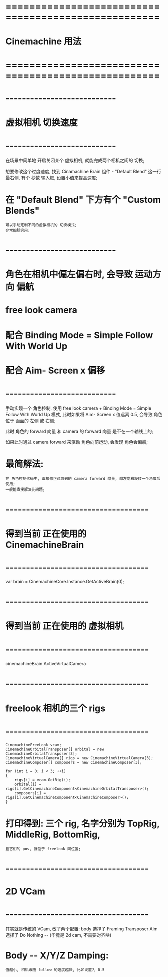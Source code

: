 # ==================================================== #
#               Cinemachine  用法
# ==================================================== #



# --------------------------- #
#   虚拟相机 切换速度
# --------------------------- #
在场景中简单地 开启关闭某个 虚拟相机, 就能完成两个相机之间的 切换;

想要修改这个过度速度, 找到 Cinamachine Brain 组件 - "Default Blend"
    这一行最右侧, 有个 秒数 输入框, 设置小值来提高速度;

# 在 "Default Blend" 下方有个 "Custom Blends" 
    可以手动定制不同的虚拟相机的 切换模式;
    非常细腻实用;



# --------------------------- #
#   角色在相机中偏左偏右时, 会导致 运动方向 偏航
#   free look camera 
#        配合 Binding Mode = Simple Follow With World Up
#        配合 Aim- Screen x 偏移
# --------------------------- #

手动实现一个 角色控制, 使用 free look camera + Binding Mode = Simple Follow With World Up 模式,
此时如果将 Aim- Screen x 值远离 0.5, 
会导致 角色位于 画面的 左侧 或 右侧;

此时 角色的 forward 向量 和 camera 的 forward 向量 是不在一个轴线上的;

如果此时通过 camera forward 来驱动 角色向前运动, 会发现 角色会偏航;

# 最简解法:
    在 角色控制代码中, 直接修正读取到的 camera forward 向量, 向左向右旋转一个角度后使用;
    一般能直接解决此问题;



# ----------------------------------- #
#     得到当前 正在使用的 CinemachineBrain
# ----------------------------------- #

var brain = CinemachineCore.Instance.GetActiveBrain(0);


# ----------------------------------- #
#     得到当前 正在使用的 虚拟相机
# ----------------------------------- #

cinemachineBrain.ActiveVirtualCamera



# ----------------------------------- #
#   freelook 相机的三个 rigs  
# ----------------------------------- #

    CinemachineFreeLook vcam;
    CinemachineOrbitalTransposer[] orbital = new CinemachineOrbitalTransposer[3];
    CinemachineVirtualCamera[] rigs = new CinemachineVirtualCamera[3];
    CinemachineComposer[] composers = new CinemachineComposer[3];

    for (int i = 0; i < 3; ++i)
    {
        rigs[i] = vcam.GetRig(i);
        orbital[i] = rigs[i].GetCinemachineComponent<CinemachineOrbitalTransposer>();
        composers[i] = rigs[i].GetCinemachineComponent<CinemachineComposer>();
    }


#  打印得到: 三个 rig, 名字分别为 TopRig, MiddleRig, BottomRig, 
    且它们的 pos, 就位于 freelook 同位置;



# ----------------------------------- #
#     2D VCam
# ----------------------------------- #

其实就是传统的 VCam, 改了两个配置:
    body 选择了 Framing Transposer
    Aim 选择了 Do Nothing -- (毕竟是 2d cam, 不需要对齐啥)


# Body -- X/Y/Z Damping:
    值越小, 相机跟随 follow 的速度越快, 比如设置为 0.5


















